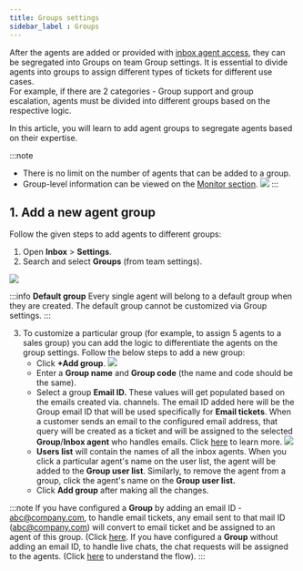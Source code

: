 ```yaml
---
title: Groups settings
sidebar_label : Groups 
---
```


After the agents are added or provided with [inbox agent access](https://docs.yellow.ai/docs/platform_concepts/inbox), they can be segregated into Groups on team Group settings.
It is essential to divide agents into groups to assign different types of tickets for different use cases.   
For example, if there are 2 categories - Group support and group escalation, agents must be divided into different groups based on the respective logic. 

In this article, you will learn to add agent groups to segregate agents based on their expertise.


:::note
- There is no limit on the number of agents that can be added to a group. 
- Group-level information can be viewed on the [Monitor section](https://docs.yellow.ai/docs/platform_concepts/inbox/monitor#3-teams). 
![](https://i.imgur.com/KHRBGMP.png)
:::

## <a name="1"></a> 1. Add a new agent group

Follow the given steps to add agents to different groups:

1. Open **Inbox** > **Settings**. 
2. Search and select **Groups** (from team settings).

![](https://i.imgur.com/UABe1PU.png)


:::info
**Default group**
Every single agent will belong to a default group when they are created. The default group cannot be customized via Group settings. 
:::


3. To customize a particular group (for example, to assign 5 agents to a sales group) you can add the logic to differentiate the agents on the group settings. Follow the below steps to add a new group:   
	- Click **+Add group**.     ![](https://i.imgur.com/3BJ0Nco.png)
	- Enter a **Group name** and **Group code** (the name and code should be the same). 
	- Select a group **Email ID.** These values will get populated based on the emails created via. channels. The email ID added here will be the Group email ID that will be used specifically for **Email tickets**.  When a customer sends an email to the configured email address, that query will be created as a ticket and will be assigned to the selected **Group**/**Inbox agent** who handles emails. Click [here](https://docs.yellow.ai/docs/platform_concepts/channelConfiguration/email-outbound) to learn more. 
	![](https://i.imgur.com/9RN7M6G.png)
	- **Users list** will contain the names of all the inbox agents. When you click a particular agent's name on the user list, the agent will be added to the **Group user list**.  Similarly, to remove the agent from a group, click the agent's name on the **Group user list.** 
	- Click **Add group** after making all the changes. 

:::note
If you have configured a **Group** by adding an email ID - abc@company.com, to handle email tickets, any email sent to that mail ID (abc@company.com) will convert to email ticket and be assigned to an agent of this group. (Click [here](https://docs.yellow.ai/docs/platform_concepts/inbox/tickets/tickets_intro).
If you have configured a **Group** without adding an email ID, to handle live chats, the chat requests will be assigned to the agents. (Click [here](https://docs.yellow.ai/docs/platform_concepts/inbox/inbox_setup/inboxdemo) to understand the flow).
:::

